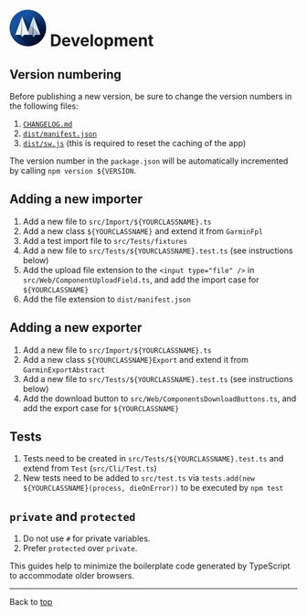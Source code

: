 # ![](favicon-64x64.png) Development

## Version numbering

Before publishing a new version, be sure to change the version numbers in the following files:

1. [`CHANGELOG.md`](../CHANGELOG.md)
2. [`dist/manifest.json`](../dist/manifest.json)
3. [`dist/sw.js`](../dist/sw.js) (this is required to reset the caching of the app)

The version number in the `package.json` will be automatically incremented by calling `npm version ${VERSION`.

## Adding a new importer

1. Add a new file to `src/Import/${YOURCLASSNAME}.ts`
2. Add a new class `${YOURCLASSNAME}` and extend it from `GarminFpl`
3. Add a test import file to `src/Tests/fixtures`
4. Add a new file to `src/Tests/${YOURCLASSNAME}.test.ts` (see instructions below)
5. Add the upload file extension to the `<input type="file" />` in `src/Web/ComponentUploadField.ts`, and add the import case for `${YOURCLASSNAME}`
6. Add the file extension to `dist/manifest.json`

## Adding a new exporter

1. Add a new file to `src/Import/${YOURCLASSNAME}.ts`
2. Add a new class `${YOURCLASSNAME}Export` and extend it from ` GarminExportAbstract`
3. Add a new file to `src/Tests/${YOURCLASSNAME}.test.ts` (see instructions below)
4. Add the download button to `src/Web/ComponentsDownloadButtons.ts`, and add the export case for `${YOURCLASSNAME}`

## Tests

1. Tests need to be created in `src/Tests/${YOURCLASSNAME}.test.ts` and extend from `Test` (`src/Cli/Test.ts`)
2. New tests need to be added to `src/test.ts` via `tests.add(new ${YOURCLASSNAME}(process, dieOnError))` to be executed by `npm test`

## `private` and `protected`

1. Do not use `#` for private variables.
2. Prefer `protected` over `private`.

This guides help to minimize the boilerplate code generated by TypeScript to accommodate older browsers.

---

Back to [top](./README.md)
